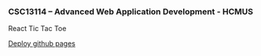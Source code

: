  
### CSC13114 – Advanced Web Application Development - HCMUS

React Tic Tac Toe

[Deploy github pages](https://dqvinh20.github.io/react-tic-tac-toe/)